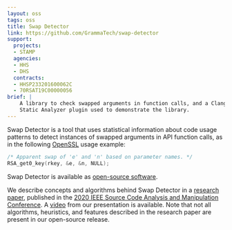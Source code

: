 ```yaml
---
layout: oss
tags: oss
title: Swap Detector
link: https://github.com/GrammaTech/swap-detector
support:
  projects:
  - STAMP
  agencies:
  - HHS
  - DHS
  contracts:
  - HHSP233201600062C
  - 70RSAT19C00000056
brief: |
    A library to check swapped arguments in function calls, and a Clang
    Static Analyzer plugin used to demonstrate the library.
---
```


Swap Detector is a tool that uses statistical information about code usage patterns to detect instances of swapped arguments in API function calls, as in the following [OpenSSL](https://www.openssl.org/docs/manmaster/man3/RSA_get0_key.html) usage example:

```c
/* Apparent swap of 'e' and 'n' based on parameter names. */
RSA_get0_key(rkey, &e, &n, NULL);
```

Swap Detector is available as [open-source software](https://github.com/GrammaTech/swap-detector).

We describe concepts and algorithms behind Swap Detector in a [research paper](https://arxiv.org/abs/2009.09117), published in the [2020 IEEE Source Code Analysis and Manipulation Conference](http://www.ieee-scam.org/2020/). A [video](https://www.youtube.com/watch?v=aIOdPiTqBqc) from our presentation is available. Note that not all algorithms, heuristics, and features described in the research paper are present in our open-source release.
